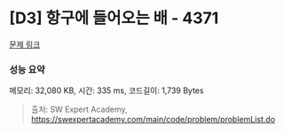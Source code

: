 # [D3] 항구에 들어오는 배 - 4371 

[문제 링크](https://swexpertacademy.com/main/code/problem/problemDetail.do?contestProbId=AWMedCxalW8DFAXd) 

### 성능 요약

메모리: 32,080 KB, 시간: 335 ms, 코드길이: 1,739 Bytes



> 출처: SW Expert Academy, https://swexpertacademy.com/main/code/problem/problemList.do